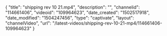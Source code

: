 {
    "title": "shipping rev 10 21.mp4",
    "description": "",
    "channelid": "114661406",
    "videoid": "109964623",
    "date_created": "1502517918",
    "date_modified": "1504247456",
    "type": "captivate",
    "layout": "channelVideo",
    "url": "\/latest-videos\/shipping-rev-10-21-mp4\/114661406-109964623"
}